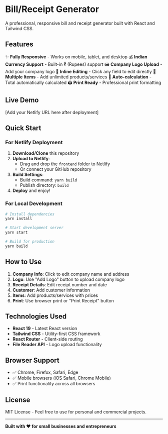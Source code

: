 # Bill/Receipt Generator

A professional, responsive bill and receipt generator built with React and Tailwind CSS.

## Features

✨ **Fully Responsive** - Works on mobile, tablet, and desktop
💰 **Indian Currency Support** - Built-in ₹ (Rupees) support
🖼️ **Company Logo Upload** - Add your company logo
📝 **Inline Editing** - Click any field to edit directly
🧾 **Multiple Items** - Add unlimited products/services
🧮 **Auto-calculation** - Total automatically calculated
🖨️ **Print Ready** - Professional print formatting

## Live Demo

[Add your Netlify URL here after deployment]

## Quick Start

### For Netlify Deployment

1. **Download/Clone** this repository
2. **Upload to Netlify**:
   - Drag and drop the `frontend` folder to Netlify
   - Or connect your GitHub repository
3. **Build Settings**:
   - Build command: `yarn build`
   - Publish directory: `build`
4. **Deploy** and enjoy!

### For Local Development

```bash
# Install dependencies
yarn install

# Start development server
yarn start

# Build for production
yarn build
```

## How to Use

1. **Company Info**: Click to edit company name and address
2. **Logo**: Use "Add Logo" button to upload company logo
3. **Receipt Details**: Edit receipt number and date
4. **Customer**: Add customer information
5. **Items**: Add products/services with prices
6. **Print**: Use browser print or "Print Receipt" button

## Technologies Used

- **React 19** - Latest React version
- **Tailwind CSS** - Utility-first CSS framework
- **React Router** - Client-side routing
- **File Reader API** - Logo upload functionality

## Browser Support

- ✅ Chrome, Firefox, Safari, Edge
- ✅ Mobile browsers (iOS Safari, Chrome Mobile)
- ✅ Print functionality across all browsers

## License

MIT License - Feel free to use for personal and commercial projects.

---

**Built with ❤️ for small businesses and entrepreneurs**


